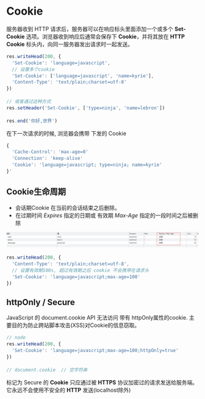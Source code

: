 # Cookie

  服务器收到 HTTP 请求后，服务器可以在响应标头里面添加一个或多个 **Set-Cookie** 选项。浏览器收到响应后通常会保存下 **Cookie**，并将其放在 **HTTP Cookie** 标头内，向同一服务器发出请求时一起发送。

```js
res.writeHead(200, {
  'Set-Cookie': 'language=javascript',
  // 设置多个cookie
  'Set-Cookie': ['language=javascript', 'name=kyrie'],
  'Content-Type': 'text/plain;charset=utf-8'
})

// 或者通过这种方式
res.setHeader('Set-Cookie', ['type=ninja', 'name=lebron'])

res.end('你好,世界')
```

  在下一次请求的时候, 浏览器会携带 下发的 Cookie
```js
{
  'Cache-Control': 'max-age=0'
  'Connection': 'keep-alive'
  'Cookie': 'language=javascript; type=ninja; name=kyrie'
}'
```

## Cookie生命周期

- 会话期Cookie 在当前的会话结束之后删除。
- 在过期时间 *Expires* 指定的日期或 有效期 *Max-Age* 指定的一段时间之后被删除

![会话Cookie](../images/session-cookie.png)

```js
res.writeHead(200, {
  'Content-Type': 'text/plain;charset=utf-8',
  // 设置有效期100s, 超过有效期之后 cookie 不会携带在请求头
  'Set-Cookie': 'language=javascript;max-age=100'
})
```

## httpOnly / Secure

  JavaScript 的 document.cookie API 无法访问 带有 httpOnly属性的cookie. 主要目的为防止跨站脚本攻击(XSS)对Cookie的信息窃取。
```js
// node
res.writeHead(200, {
  'Set-Cookie': 'language=javascript;max-age=100;httpOnly=true'
})

// document.cookie  // 空字符串
```

  标记为 Secure 的 **Cookie** 只应通过被 **HTTPS** 协议加密过的请求发送给服务端。它永远不会使用不安全的 **HTTP** 发送(localhost除外)